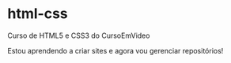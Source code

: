 # html-css
 Curso de HTML5 e CSS3 do CursoEmVideo

Estou aprendendo a criar sites e agora vou gerenciar repositórios!